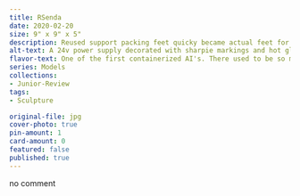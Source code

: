 ```yaml
---
title: RSenda
date: 2020-02-20
size: 9" x 9" x 5"
description: Reused support packing feet quicky became actual feet for a form that came to mind. This little guy is (mainly) used for games.
alt-text: A 24v power supply decorated with sharpie markings and hot glued attachments, placed on a hex title.
flavor-text: One of the first containerized AI's. There used to be so much informational overflow you couldn't contain it within a single cord..
series: Models
collections:
- Junior-Review
tags:
- Sculpture

original-file: jpg
cover-photo: true
pin-amount: 1
card-amount: 0
featured: false
published: true
---
```

no comment
